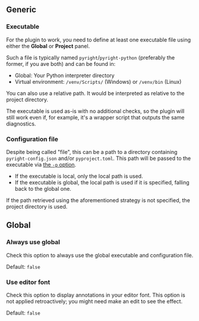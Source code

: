 ## Generic


### Executable

For the plugin to work, you need to define at least one executable file
using either the <b>Global</b> or <b>Project</b> panel.

Such a file is typically named `pyright`/`pyright-python`
(preferably the former, if you ave both) and can be found in:

* Global: Your Python interpreter directory
* Virtual environment: `/venv/Scripts/` (Windows) or `/venv/bin` (Linux)

You can also use a relative path.
It would be interpreted as relative to the project directory.

The executable is used as-is with no additional checks,
so the plugin will still work even if, for example,
it's a wrapper script that outputs the same diagnostics.


### Configuration file

Despite being called "file", this can be a path to a directory
containing `pyright-config.json` and/or `pyproject.toml`.
This path will be passed to the executable via [the `-p` option][1].

* If the executable is local, only the local path is used.
* If the executable is global, the local path is used if it is specified,
  falling back to the global one.

If the path retrieved using the aforementioned strategy is not specified,
the project directory is used.


## Global


### Always use global

Check this option to always use the global executable
and configuration file.

Default: `false`


### Use editor font

Check this option to display annotations in your editor font.
This option is not applied retroactively;
you might need make an edit to see the effect.

Default: `false`


  [1]: https://microsoft.github.io/pyright/#/command-line
